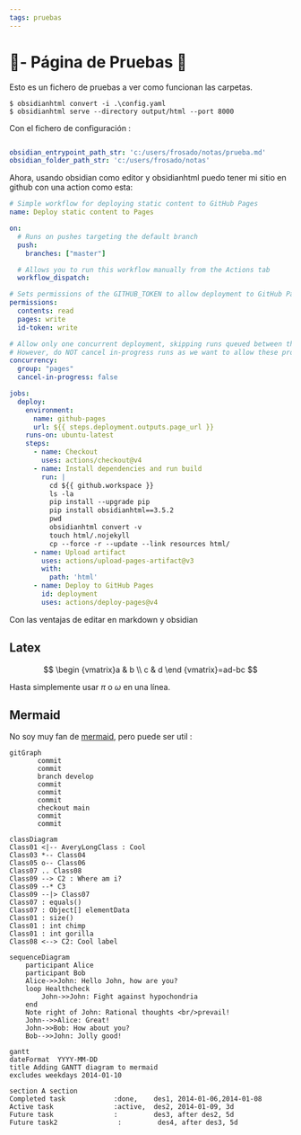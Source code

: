 ```yaml
---
tags: pruebas
---
```


# 🧪- Página de Pruebas 🧪
Esto es un fichero de pruebas a ver como funcionan las carpetas.

```console
$ obsidianhtml convert -i .\config.yaml
$ obsidianhtml serve --directory output/html --port 8000

```


Con el fichero de configuración : 

```yaml

obsidian_entrypoint_path_str: 'c:/users/frosado/notas/prueba.md'
obsidian_folder_path_str: 'c:/users/frosado/notas'

```

Ahora, usando obsidian como editor y obsidianhtml puedo tener mi sitio en github con una action como esta: 

```yaml
# Simple workflow for deploying static content to GitHub Pages
name: Deploy static content to Pages

on:
  # Runs on pushes targeting the default branch
  push:
    branches: ["master"]

  # Allows you to run this workflow manually from the Actions tab
  workflow_dispatch:

# Sets permissions of the GITHUB_TOKEN to allow deployment to GitHub Pages
permissions:
  contents: read
  pages: write
  id-token: write

# Allow only one concurrent deployment, skipping runs queued between the run in-progress and latest queued.
# However, do NOT cancel in-progress runs as we want to allow these production deployments to complete.
concurrency:
  group: "pages"
  cancel-in-progress: false

jobs:
  deploy:
    environment:
      name: github-pages
      url: ${{ steps.deployment.outputs.page_url }}
    runs-on: ubuntu-latest
    steps:
      - name: Checkout
        uses: actions/checkout@v4
      - name: Install dependencies and run build
        run: |
          cd ${{ github.workspace }}
          ls -la
          pip install --upgrade pip
          pip install obsidianhtml==3.5.2
          pwd
          obsidianhtml convert -v
          touch html/.nojekyll
          cp --force -r --update --link resources html/
      - name: Upload artifact
        uses: actions/upload-pages-artifact@v3
        with:
          path: 'html'
      - name: Deploy to GitHub Pages
        id: deployment
        uses: actions/deploy-pages@v4


```

Con las ventajas de editar en markdown y obsidian
## Latex

$$
\begin
{vmatrix}a & b \\ c & d
\end
{vmatrix}=ad-bc
$$

Hasta simplemente usar $\pi$ o  $\omega$ en una línea.

## Mermaid

No soy muy fan de [mermaid](https://mermaid.js.org/), pero puede ser util :
```mermaid
gitGraph
       commit
       commit
       branch develop
       commit
       commit
       commit
       checkout main
       commit
       commit
```

```mermaid
classDiagram
Class01 <|-- AveryLongClass : Cool
Class03 *-- Class04
Class05 o-- Class06
Class07 .. Class08
Class09 --> C2 : Where am i?
Class09 --* C3
Class09 --|> Class07
Class07 : equals()
Class07 : Object[] elementData
Class01 : size()
Class01 : int chimp
Class01 : int gorilla
Class08 <--> C2: Cool label
```

```mermaid
sequenceDiagram
    participant Alice
    participant Bob
    Alice->>John: Hello John, how are you?
    loop Healthcheck
        John->>John: Fight against hypochondria
    end
    Note right of John: Rational thoughts <br/>prevail!
    John-->>Alice: Great!
    John->>Bob: How about you?
    Bob-->>John: Jolly good!
```

```mermaid
gantt
dateFormat  YYYY-MM-DD
title Adding GANTT diagram to mermaid
excludes weekdays 2014-01-10

section A section
Completed task            :done,    des1, 2014-01-06,2014-01-08
Active task               :active,  des2, 2014-01-09, 3d
Future task               :         des3, after des2, 5d
Future task2               :         des4, after des3, 5d
```

